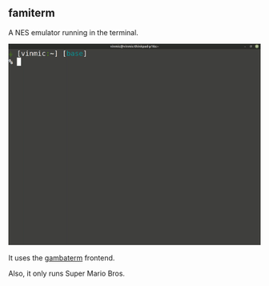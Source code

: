 famiterm
--------

A NES emulator running in the terminal.

![](https://github.com/vxgmichel/famiterm/raw/main/demo.gif)

It uses the [gambaterm](https://github.com/vxgmichel/gambatte-terminal) frontend.

Also, it only runs Super Mario Bros.

